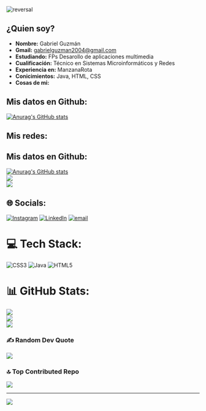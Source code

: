![reversal](https://capsule-render.vercel.app/api?type=transparent&text=Hola%20Mundo!&animation=scaleIn&fontColor=FF2500&fontSize=70&fontAlign=25&fontAlignY=50&descAlignY=80&descAlign=25&desc=Gabriel%20Guzmán&descSize=20)

## ¿Quien soy?
- **Nombre:** Gabriel Guzmán
- **Gmail:** gabrielguzman2004@gmail.com
- **Estudiando:** FPs Desarollo de aplicaciones multimedia
- **Cualificación:** Técnico en Sistemas Microinformáticos y Redes
- **Experiencia en:** ManzanaRota
- **Conicimientos:** Java, HTML, CSS
- **Cosas de mi:**
  
## Mis datos en Github:
[![Anurag's GitHub stats](https://github-readme-stats.vercel.app/api?username=Gabriel-Guzman-Ruiz&theme=aura_dark&locale=es&show=reviews,discussions_started,discussions_answered,prs_merged,prs_merged_percentage)](https://github.com/anuraghazra/github-readme-stats)

## Mis redes:

## Mis datos en Github:
[![Anurag's GitHub stats](https://github-readme-stats.vercel.app/api?username=Gabriel-Guzman-Ruiz&theme=aura_dark&locale=es&show=reviews,discussions_started,discussions_answered,prs_merged,prs_merged_percentage)](https://github.com/anuraghazra/github-readme-stats)<br/>
![](https://nirzak-streak-stats.vercel.app/?user=Gabriel-Guzman-Ruiz&theme=dark&hide_border=false)<br/>
![](https://github-readme-stats.vercel.app/api/top-langs/?username=Gabriel-Guzman-Ruiz&theme=dark&hide_border=false&include_all_commits=false&count_private=false&layout=compact)

## 🌐 Socials:
[![Instagram](https://img.shields.io/badge/Instagram-%23E4405F.svg?logo=Instagram&logoColor=white)](https://instagram.com/gabrielguzman2000) [![LinkedIn](https://img.shields.io/badge/LinkedIn-%230077B5.svg?logo=linkedin&logoColor=white)](https://linkedin.com/in/Gabriel-Guzmán) [![email](https://img.shields.io/badge/Email-D14836?logo=gmail&logoColor=white)](mailto:gabrielguzman2004@gmail.com) 

# 💻 Tech Stack:
![CSS3](https://img.shields.io/badge/css3-%231572B6.svg?style=for-the-badge&logo=css3&logoColor=white) ![Java](https://img.shields.io/badge/java-%23ED8B00.svg?style=for-the-badge&logo=openjdk&logoColor=white) ![HTML5](https://img.shields.io/badge/html5-%23E34F26.svg?style=for-the-badge&logo=html5&logoColor=white)
# 📊 GitHub Stats:
![](https://github-readme-stats.vercel.app/api?username=Gabriel-Guzman-Ruiz&theme=dark&hide_border=false&include_all_commits=false&count_private=false)<br/>
![](https://nirzak-streak-stats.vercel.app/?user=Gabriel-Guzman-Ruiz&theme=dark&hide_border=false)<br/>
![](https://github-readme-stats.vercel.app/api/top-langs/?username=Gabriel-Guzman-Ruiz&theme=dark&hide_border=false&include_all_commits=false&count_private=false&layout=compact)

### ✍️ Random Dev Quote
![](https://quotes-github-readme.vercel.app/api?type=horizontal&theme=radical)

### 🔝 Top Contributed Repo
![](https://github-contributor-stats.vercel.app/api?username=Gabriel-Guzman-Ruiz&limit=5&theme=onedark&combine_all_yearly_contributions=true)

---
[![](https://visitcount.itsvg.in/api?id=Gabriel-Guzman-Ruiz&icon=7&color=4)](https://visitcount.itsvg.in)

<!-- Proudly created with GPRM ( https://gprm.itsvg.in ) -->
